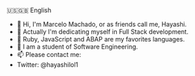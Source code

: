 
🇺🇸🇬🇧 English
- 👋 Hi, I'm Marcelo Machado, or as friends call me, Hayashi.
- 👀 Actually I'm dedicating myself in Full Stack development.
- 🐙 Ruby, JavaScript and ABAP are my favorites languages.
- 🌱 I am a student of Software Engineering.
- 📫 Please contact me:
- Twitter: @hayashilol1

<!---
hayashilol1/hayashilol1 is a ✨ special ✨ repository because its `README.md` (this file) appears on your GitHub profile.
You can click the Preview link to take a look at your changes.
--->
